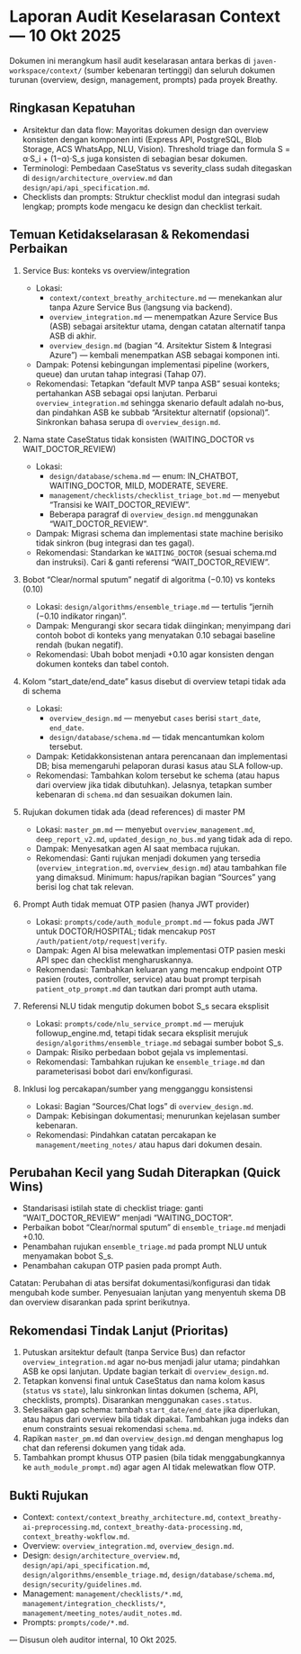 # Laporan Audit Keselarasan Context — 10 Okt 2025

Dokumen ini merangkum hasil audit keselarasan antara berkas di `javen-workspace/context/` (sumber kebenaran tertinggi) dan seluruh dokumen turunan (overview, design, management, prompts) pada proyek Breathy.

## Ringkasan Kepatuhan

- Arsitektur dan data flow: Mayoritas dokumen design dan overview konsisten dengan komponen inti (Express API, PostgreSQL, Blob Storage, ACS WhatsApp, NLU, Vision). Threshold triage dan formula S = α·S_i + (1−α)·S_s juga konsisten di sebagian besar dokumen.
- Terminologi: Pembedaan CaseStatus vs severity_class sudah ditegaskan di `design/architecture_overview.md` dan `design/api/api_specification.md`.
- Checklists dan prompts: Struktur checklist modul dan integrasi sudah lengkap; prompts kode mengacu ke design dan checklist terkait.

## Temuan Ketidakselarasan & Rekomendasi Perbaikan

1) Service Bus: konteks vs overview/integration
   - Lokasi:
     - `context/context_breathy_architecture.md` — menekankan alur tanpa Azure Service Bus (langsung via backend).
     - `overview_integration.md` — menempatkan Azure Service Bus (ASB) sebagai arsitektur utama, dengan catatan alternatif tanpa ASB di akhir.
     - `overview_design.md` (bagian “4. Arsitektur Sistem & Integrasi Azure”) — kembali menempatkan ASB sebagai komponen inti.
   - Dampak: Potensi kebingungan implementasi pipeline (workers, queue) dan urutan tahap integrasi (Tahap 07).
   - Rekomendasi: Tetapkan “default MVP tanpa ASB” sesuai konteks; pertahankan ASB sebagai opsi lanjutan. Perbarui `overview_integration.md` sehingga skenario default adalah no‑bus, dan pindahkan ASB ke subbab “Arsitektur alternatif (opsional)”. Sinkronkan bahasa serupa di `overview_design.md`.

2) Nama state CaseStatus tidak konsisten (WAITING_DOCTOR vs WAIT_DOCTOR_REVIEW)
   - Lokasi:
     - `design/database/schema.md` — enum: IN_CHATBOT, WAITING_DOCTOR, MILD, MODERATE, SEVERE.
     - `management/checklists/checklist_triage_bot.md` — menyebut “Transisi ke WAIT_DOCTOR_REVIEW”.
     - Beberapa paragraf di `overview_design.md` menggunakan “WAIT_DOCTOR_REVIEW”.
   - Dampak: Migrasi schema dan implementasi state machine berisiko tidak sinkron (bug integrasi dan tes gagal).
   - Rekomendasi: Standarkan ke `WAITING_DOCTOR` (sesuai schema.md dan instruksi). Cari & ganti referensi “WAIT_DOCTOR_REVIEW”.

3) Bobot “Clear/normal sputum” negatif di algoritma (−0.10) vs konteks (0.10)
   - Lokasi: `design/algorithms/ensemble_triage.md` — tertulis “jernih (−0.10 indikator ringan)”.
   - Dampak: Mengurangi skor secara tidak diinginkan; menyimpang dari contoh bobot di konteks yang menyatakan 0.10 sebagai baseline rendah (bukan negatif).
   - Rekomendasi: Ubah bobot menjadi +0.10 agar konsisten dengan dokumen konteks dan tabel contoh.

4) Kolom “start_date/end_date” kasus disebut di overview tetapi tidak ada di schema
   - Lokasi:
     - `overview_design.md` — menyebut `cases` berisi `start_date`, `end_date`.
     - `design/database/schema.md` — tidak mencantumkan kolom tersebut.
   - Dampak: Ketidakkonsistenan antara perencanaan dan implementasi DB; bisa memengaruhi pelaporan durasi kasus atau SLA follow‑up.
   - Rekomendasi: Tambahkan kolom tersebut ke schema (atau hapus dari overview jika tidak dibutuhkan). Jelasnya, tetapkan sumber kebenaran di `schema.md` dan sesuaikan dokumen lain.

5) Rujukan dokumen tidak ada (dead references) di master PM
   - Lokasi: `master_pm.md` — menyebut `overview_management.md`, `deep_report_v2.md`, `updated_design_no_bus.md` yang tidak ada di repo.
   - Dampak: Menyesatkan agen AI saat membaca rujukan.
   - Rekomendasi: Ganti rujukan menjadi dokumen yang tersedia (`overview_integration.md`, `overview_design.md`) atau tambahkan file yang dimaksud. Minimum: hapus/rapikan bagian “Sources” yang berisi log chat tak relevan.

6) Prompt Auth tidak memuat OTP pasien (hanya JWT provider)
   - Lokasi: `prompts/code/auth_module_prompt.md` — fokus pada JWT untuk DOCTOR/HOSPITAL; tidak mencakup `POST /auth/patient/otp/request|verify`.
   - Dampak: Agen AI bisa melewatkan implementasi OTP pasien meski API spec dan checklist mengharuskannya.
   - Rekomendasi: Tambahkan keluaran yang mencakup endpoint OTP pasien (routes, controller, service) atau buat prompt terpisah `patient_otp_prompt.md` dan tautkan dari prompt auth utama.

7) Referensi NLU tidak mengutip dokumen bobot S_s secara eksplisit
   - Lokasi: `prompts/code/nlu_service_prompt.md` — merujuk followup_engine.md, tetapi tidak secara eksplisit merujuk `design/algorithms/ensemble_triage.md` sebagai sumber bobot S_s.
   - Dampak: Risiko perbedaan bobot gejala vs implementasi.
   - Rekomendasi: Tambahkan rujukan ke `ensemble_triage.md` dan parameterisasi bobot dari env/konfigurasi.

8) Inklusi log percakapan/sumber yang mengganggu konsistensi
   - Lokasi: Bagian “Sources/Chat logs” di `overview_design.md`.
   - Dampak: Kebisingan dokumentasi; menurunkan kejelasan sumber kebenaran.
   - Rekomendasi: Pindahkan catatan percakapan ke `management/meeting_notes/` atau hapus dari dokumen desain.

## Perubahan Kecil yang Sudah Diterapkan (Quick Wins)

- Standarisasi istilah state di checklist triage: ganti “WAIT_DOCTOR_REVIEW” menjadi “WAITING_DOCTOR”.
- Perbaikan bobot “Clear/normal sputum” di `ensemble_triage.md` menjadi +0.10.
- Penambahan rujukan `ensemble_triage.md` pada prompt NLU untuk menyamakan bobot S_s.
- Penambahan cakupan OTP pasien pada prompt Auth.

Catatan: Perubahan di atas bersifat dokumentasi/konfigurasi dan tidak mengubah kode sumber. Penyesuaian lanjutan yang menyentuh skema DB dan overview disarankan pada sprint berikutnya.

## Rekomendasi Tindak Lanjut (Prioritas)

1) Putuskan arsitektur default (tanpa Service Bus) dan refactor `overview_integration.md` agar no‑bus menjadi jalur utama; pindahkan ASB ke opsi lanjutan. Update bagian terkait di `overview_design.md`.
2) Tetapkan konvensi final untuk CaseStatus dan nama kolom kasus (`status` vs `state`), lalu sinkronkan lintas dokumen (schema, API, checklists, prompts). Disarankan menggunakan `cases.status`.
3) Selesaikan gap schema: tambah `start_date/end_date` jika diperlukan, atau hapus dari overview bila tidak dipakai. Tambahkan juga indeks dan enum constraints sesuai rekomendasi `schema.md`.
4) Rapikan `master_pm.md` dan `overview_design.md` dengan menghapus log chat dan referensi dokumen yang tidak ada.
5) Tambahkan prompt khusus OTP pasien (bila tidak menggabungkannya ke `auth_module_prompt.md`) agar agen AI tidak melewatkan flow OTP.

## Bukti Rujukan

- Context: `context/context_breathy_architecture.md`, `context_breathy-ai-preprocessing.md`, `context_breathy-data-processing.md`, `context_breathy-wokflow.md`.
- Overview: `overview_integration.md`, `overview_design.md`.
- Design: `design/architecture_overview.md`, `design/api/api_specification.md`, `design/algorithms/ensemble_triage.md`, `design/database/schema.md`, `design/security/guidelines.md`.
- Management: `management/checklists/*.md`, `management/integration_checklists/*`, `management/meeting_notes/audit_notes.md`.
- Prompts: `prompts/code/*.md`.

— Disusun oleh auditor internal, 10 Okt 2025.
